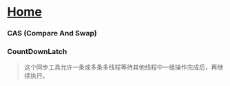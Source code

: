 # [Home](../README.md)

### CAS (Compare And Swap)
### CountDownLatch
> 这个同步工具允许一条或多条多线程等待其他线程中一组操作完成后，再继续执行。